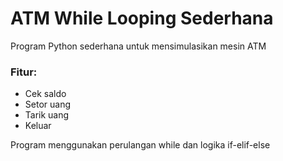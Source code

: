 # ATM While Looping Sederhana

Program Python sederhana untuk mensimulasikan mesin ATM

### Fitur:
- Cek saldo
- Setor uang
- Tarik uang
- Keluar

Program menggunakan perulangan while dan logika if-elif-else
